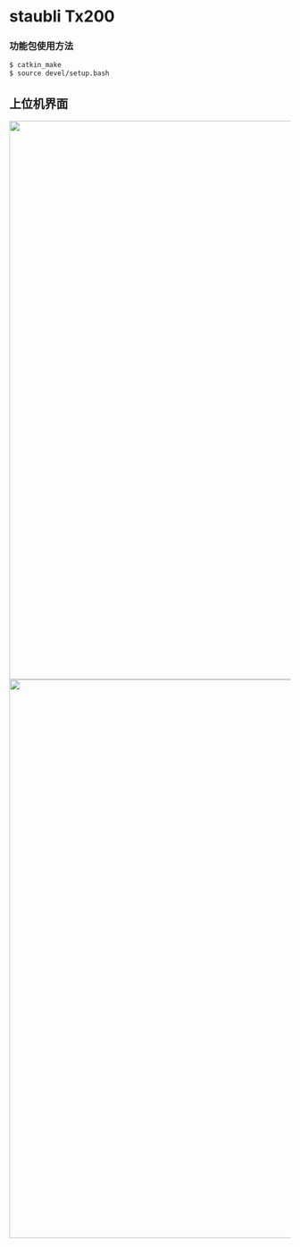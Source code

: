 # staubli Tx200

### 功能包使用方法

```sh
$ catkin_make
$ source devel/setup.bash
```

## 上位机界面

<img src="https://github.com/GradyM2M/orochi/blob/melodic-devel/img/version_1.png" width="1000">
<img src="https://github.com/GradyM2M/orochi/blob/melodic-devel/img/version_2.png" width="1000">
